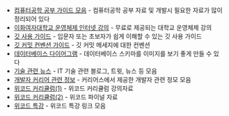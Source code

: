 * [컴퓨터공학 공부 가이드 모음](https://coding-groot.tistory.com/93) - 컴퓨터공학 공부 자료 및 개발시 필요한 자료가 많이 정리되어 있다
* [이화여자대학교 운영체제 인터넷 강의](http://www.kocw.net/home/search/kemView.do?kemId=1046323&ar=pop) - 무료로 제공되는 대학교 운영체제 강의
* [깃 사용 가이드](https://backlog.com/git-tutorial/kr/) - 입문자 또는 초보자가 쉽게 이해할 수 있는 깃 사용 가이드
* [깃 커밋 컨벤션 가이드](https://doublesprogramming.tistory.com/256) - 깃 커밋 메세지에 대한 컨벤션
* [데이터베이스 다이어그램](https://dbdiagram.io/home) - 데이터베이스 스키마를 이미지를 보기 좋게 만들 수 있다
* [기술 관련 뉴스](https://news.hada.io/) - IT 기술 관련 블로그, 트윗, 뉴스 등 모음
* [개발자 커리어 관련 정보](https://publyco.notion.site/6f5d06d42f3243949b09b68b9fbcc398) - 커리어스에서 제공한 개발자 관련 정모 모음
* [위코드 커리큘럼(1)](https://study.wecode.co.kr/session/8) - 위코드 커리큘럼 강의자료
* [위코드 커리큘럼(2)](https://wecode.notion.site/wecode-Final-Project-876b95e59c0948c5a0e20941737ff6a3) - 위코드 파이널 자료
* [위코드 특강](https://wecode.notion.site/wecode-Special-Lectures-2e6fd41f222546e8bb836d53ed17b8c7) - 위코드 특강 링크 모음
